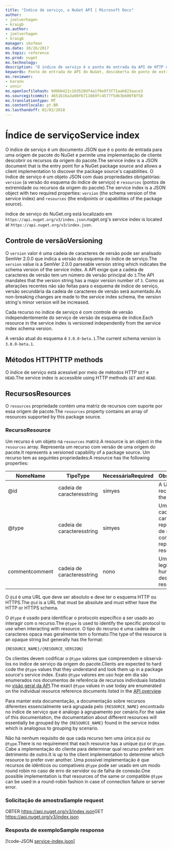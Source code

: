 ```yaml
---
title: "Índice de serviço, o NuGet API | Microsoft Docs"
author:
- joelverhagen
- kraigb
ms.author:
- joelverhagen
- kraigb
manager: skofman
ms.date: 10/26/2017
ms.topic: reference
ms.prod: nuget
ms.technology: 
description: "O índice de serviço é o ponto de entrada da API de HTTP do NuGet e enumera os recursos do servidor."
keywords: Ponto de entrada de API do NuGet, descoberta de ponto de extremidade NuGetA PI
ms.reviewer:
- karann
- unnir
ms.openlocfilehash: 9d0bb421c163520df4a1f0e9f3f71aab823aace3
ms.sourcegitcommit: 4651b16a3a08f6711669fc4577f5d63b600f8f58
ms.translationtype: MT
ms.contentlocale: pt-BR
ms.lasthandoff: 02/02/2018
---
```

# <a name="service-index"></a><span data-ttu-id="f6bfd-104">Índice de serviço</span><span class="sxs-lookup"><span data-stu-id="f6bfd-104">Service index</span></span>

<span data-ttu-id="f6bfd-105">O índice de serviço é um documento JSON que é o ponto de entrada para uma origem de pacote do NuGet e permite uma implementação de cliente descobrir os recursos da origem do pacote.</span><span class="sxs-lookup"><span data-stu-id="f6bfd-105">The service index is a JSON document that is the entry point for a NuGet package source and allows a client implementation to discover the package source's capabilities.</span></span> <span data-ttu-id="f6bfd-106">O índice de serviço é um objeto JSON com duas propriedades obrigatórias: `version` (a versão do esquema do índice de serviço) e `resources` (pontos de extremidade ou recursos da origem do pacote).</span><span class="sxs-lookup"><span data-stu-id="f6bfd-106">The service index is a JSON object with two required properties: `version` (the schema version of the service index) and `resources`  (the endpoints or capabilities of the package source).</span></span>

<span data-ttu-id="f6bfd-107">índice de serviço do NuGet.org está localizado em `https://api.nuget.org/v3/index.json`.</span><span class="sxs-lookup"><span data-stu-id="f6bfd-107">nuget.org's service index is located at `https://api.nuget.org/v3/index.json`.</span></span>

## <a name="versioning"></a><span data-ttu-id="f6bfd-108">Controle de versão</span><span class="sxs-lookup"><span data-stu-id="f6bfd-108">Versioning</span></span>

<span data-ttu-id="f6bfd-109">O `version` valor é uma cadeia de caracteres de versão pode ser analisado SemVer 2.0.0 que indica a versão do esquema do índice de serviço.</span><span class="sxs-lookup"><span data-stu-id="f6bfd-109">The `version` value is a SemVer 2.0.0 parseable version string which indicates the schema version of the service index.</span></span>
<span data-ttu-id="f6bfd-110">A API exige que a cadeia de caracteres de versão tem um número de versão principal do `3`.</span><span class="sxs-lookup"><span data-stu-id="f6bfd-110">The API mandates that the version string has a major version number of `3`.</span></span> <span data-ttu-id="f6bfd-111">Como as alterações recentes não são feitas para o esquema de índice de serviço, versão secundária da cadeia de caracteres de versão será aumentado.</span><span class="sxs-lookup"><span data-stu-id="f6bfd-111">As non-breaking changes are made to the service index schema, the version string's minor version will be increased.</span></span>

<span data-ttu-id="f6bfd-112">Cada recurso no índice de serviço é com controle de versão independentemente do serviço de versão de esquema de índice.</span><span class="sxs-lookup"><span data-stu-id="f6bfd-112">Each resource in the service index is versioned independently from the service index schema version.</span></span>

<span data-ttu-id="f6bfd-113">A versão atual do esquema é `3.0.0-beta.1`.</span><span class="sxs-lookup"><span data-stu-id="f6bfd-113">The current schema version is `3.0.0-beta.1`.</span></span>

## <a name="http-methods"></a><span data-ttu-id="f6bfd-114">Métodos HTTP</span><span class="sxs-lookup"><span data-stu-id="f6bfd-114">HTTP methods</span></span>

<span data-ttu-id="f6bfd-115">O índice de serviço está acessível por meio de métodos HTTP `GET` e `HEAD`.</span><span class="sxs-lookup"><span data-stu-id="f6bfd-115">The service index is accessible using HTTP methods `GET` and `HEAD`.</span></span>

## <a name="resources"></a><span data-ttu-id="f6bfd-116">Recursos</span><span class="sxs-lookup"><span data-stu-id="f6bfd-116">Resources</span></span>

<span data-ttu-id="f6bfd-117">O `resources` propriedade contém uma matriz de recursos com suporte por essa origem de pacote.</span><span class="sxs-lookup"><span data-stu-id="f6bfd-117">The `resources` property contains an array of resources supported by this package source.</span></span>

### <a name="resource"></a><span data-ttu-id="f6bfd-118">Recurso</span><span class="sxs-lookup"><span data-stu-id="f6bfd-118">Resource</span></span>

<span data-ttu-id="f6bfd-119">Um recurso é um objeto na `resources` matriz.</span><span class="sxs-lookup"><span data-stu-id="f6bfd-119">A resource is an object in the `resources` array.</span></span> <span data-ttu-id="f6bfd-120">Representa um recurso com versão de uma origem do pacote.</span><span class="sxs-lookup"><span data-stu-id="f6bfd-120">It represents a versioned capability of a package source.</span></span> <span data-ttu-id="f6bfd-121">Um recurso tem as seguintes propriedades:</span><span class="sxs-lookup"><span data-stu-id="f6bfd-121">A resource has the following properties:</span></span>

<span data-ttu-id="f6bfd-122">Nome</span><span class="sxs-lookup"><span data-stu-id="f6bfd-122">Name</span></span>          | <span data-ttu-id="f6bfd-123">Tipo</span><span class="sxs-lookup"><span data-stu-id="f6bfd-123">Type</span></span>   | <span data-ttu-id="f6bfd-124">Necessária</span><span class="sxs-lookup"><span data-stu-id="f6bfd-124">Required</span></span> | <span data-ttu-id="f6bfd-125">Observações</span><span class="sxs-lookup"><span data-stu-id="f6bfd-125">Notes</span></span>
------------- | ------ | -------- | -----
@id           | <span data-ttu-id="f6bfd-126">cadeia de caracteres</span><span class="sxs-lookup"><span data-stu-id="f6bfd-126">string</span></span> | <span data-ttu-id="f6bfd-127">sim</span><span class="sxs-lookup"><span data-stu-id="f6bfd-127">yes</span></span>      | <span data-ttu-id="f6bfd-128">A URL para o recurso</span><span class="sxs-lookup"><span data-stu-id="f6bfd-128">The URL to the resource</span></span>
@type         | <span data-ttu-id="f6bfd-129">cadeia de caracteres</span><span class="sxs-lookup"><span data-stu-id="f6bfd-129">string</span></span> | <span data-ttu-id="f6bfd-130">sim</span><span class="sxs-lookup"><span data-stu-id="f6bfd-130">yes</span></span>      | <span data-ttu-id="f6bfd-131">Uma constante de cadeia de caracteres que representa o tipo de recurso</span><span class="sxs-lookup"><span data-stu-id="f6bfd-131">A string constant representing the resource type</span></span>
<span data-ttu-id="f6bfd-132">comment</span><span class="sxs-lookup"><span data-stu-id="f6bfd-132">comment</span></span>       | <span data-ttu-id="f6bfd-133">cadeia de caracteres</span><span class="sxs-lookup"><span data-stu-id="f6bfd-133">string</span></span> | <span data-ttu-id="f6bfd-134">no</span><span class="sxs-lookup"><span data-stu-id="f6bfd-134">no</span></span>       | <span data-ttu-id="f6bfd-135">Uma descrição legível do recurso</span><span class="sxs-lookup"><span data-stu-id="f6bfd-135">A human readable description of the resource</span></span>

<span data-ttu-id="f6bfd-136">O `@id` é uma URL que deve ser absoluto e deve ter o esquema HTTP ou HTTPS.</span><span class="sxs-lookup"><span data-stu-id="f6bfd-136">The `@id` is a URL that must be absolute and must either have the HTTP or HTTPS schema.</span></span>

<span data-ttu-id="f6bfd-137">O `@type` é usado para identificar o protocolo específico a ser usado ao interagir com o recurso.</span><span class="sxs-lookup"><span data-stu-id="f6bfd-137">The `@type` is used to identify the specific protocol to use when interacting with resource.</span></span> <span data-ttu-id="f6bfd-138">O tipo do recurso é uma cadeia de caracteres opaca mas geralmente tem o formato:</span><span class="sxs-lookup"><span data-stu-id="f6bfd-138">The type of the resource is an opaque string but generally has the format:</span></span>

    {RESOURCE_NAME}/{RESOURCE_VERSION}

<span data-ttu-id="f6bfd-139">Os clientes devem codificar o `@type` valores que compreendem e observá-los no índice de serviço da origem do pacote.</span><span class="sxs-lookup"><span data-stu-id="f6bfd-139">Clients are expected to hard code the `@type` values that they understand and look them up in a package source's service index.</span></span> <span data-ttu-id="f6bfd-140">Exato `@type` valores em uso hoje em dia são enumerados nos documentos de referência de recursos individuais listados no [visão geral da API](overview.md#resources-and-schema).</span><span class="sxs-lookup"><span data-stu-id="f6bfd-140">The exact `@type` values in use today are enumerated on the individual resource reference documents listed in the [API overview](overview.md#resources-and-schema).</span></span>

<span data-ttu-id="f6bfd-141">Para manter esta documentação, a documentação sobre recursos diferentes essencialmente será agrupada pelo `{RESOURCE_NAME}` encontrado no índice de serviço que é análogo à agrupamento por cenário.</span><span class="sxs-lookup"><span data-stu-id="f6bfd-141">For the sake of this documentation, the documentation about different resources will essentially be grouped by the `{RESOURCE_NAME}` found in the service index which is analogous to grouping by scenario.</span></span> 

<span data-ttu-id="f6bfd-142">Não há nenhum requisito de que cada recurso tem uma única `@id` ou `@type`.</span><span class="sxs-lookup"><span data-stu-id="f6bfd-142">There is no requirement that each resource has a unique `@id` or `@type`.</span></span> <span data-ttu-id="f6bfd-143">Cabe a implementação do cliente para determinar qual recurso preferir em detrimento de outro.</span><span class="sxs-lookup"><span data-stu-id="f6bfd-143">It is up to the client implementation to determine which resource to prefer over another.</span></span> <span data-ttu-id="f6bfd-144">Uma possível implementação é que recursos de idênticos ou compatíveis `@type` pode ser usado em um modo round robin no caso de erro de servidor ou de falha de conexão.</span><span class="sxs-lookup"><span data-stu-id="f6bfd-144">One possible implementation is that resources of the same or compatible `@type` can be used in a round-robin fashion in case of connection failure or server error.</span></span>

### <a name="sample-request"></a><span data-ttu-id="f6bfd-145">Solicitação de amostra</span><span class="sxs-lookup"><span data-stu-id="f6bfd-145">Sample request</span></span>

<span data-ttu-id="f6bfd-146">OBTER https://api.nuget.org/v3/index.json</span><span class="sxs-lookup"><span data-stu-id="f6bfd-146">GET https://api.nuget.org/v3/index.json</span></span>

### <a name="sample-response"></a><span data-ttu-id="f6bfd-147">Resposta de exemplo</span><span class="sxs-lookup"><span data-stu-id="f6bfd-147">Sample response</span></span>

[!code-JSON [service-index.json](./_data/service-index.json)]
